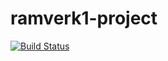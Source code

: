 # ramverk1-project

[![Build Status](https://travis-ci.com/sandraKh/ramverk1-project.svg?branch=main)](https://travis-ci.com/sandraKh/ramverk1-project)
